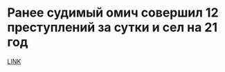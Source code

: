 # Ранее судимый омич совершил 12 преступлений за сутки и сел на 21 год



[LINK](https://varlamov.ru/1997428.html)